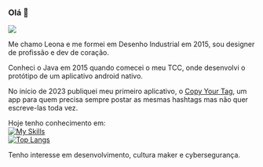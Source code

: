 ### Olá 👋
![](https://komarev.com/ghpvc/?username=leoceschin)

Me chamo Leona e me formei em Desenho Industrial em 2015, sou designer de profissão e dev de coração. 

Conheci o Java em 2015 quando comecei o meu TCC, onde desenvolvi o protótipo de um aplicativo android nativo. 

No início de 2023 publiquei meu primeiro aplicativo, o <a href="https://play.google.com/store/apps/details?id=com.ceschin.copyyourtag&hl=pt_BR&gl=US">Copy Your Tag</a>, um app para quem precisa sempre postar as mesmas hashtags mas não quer escreve-las toda vez.

Hoje tenho conhecimento em:<br>
[![My Skills](https://skillicons.dev/icons?i=java,js,python,html,css,docker)](https://skillicons.dev)
<br>
[![Top Langs](https://github-readme-stats.vercel.app/api/top-langs/?username=leoceschin&layout=compact)](https://github.com/leoceschin/)
<br>

Tenho interesse em desenvolvimento, cultura maker e cybersegurança.
